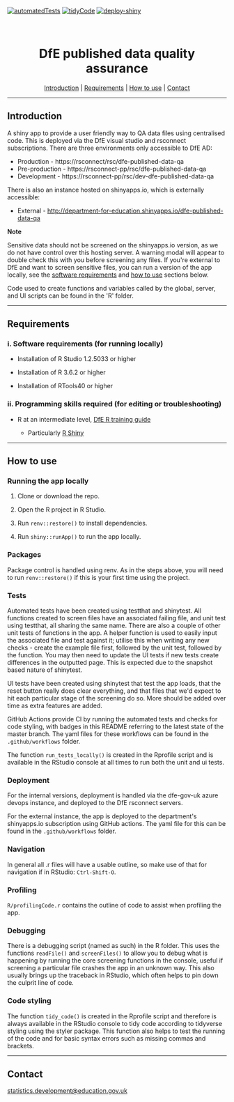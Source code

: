 [![automatedTests](https://github.com/dfe-analytical-services/dfe-published-data-qa/actions/workflows/automatedTests.yaml/badge.svg?branch=master)](https://github.com/dfe-analytical-services/dfe-published-data-qa/actions/workflows/automatedTests.yaml)
[![tidyCode](https://github.com/dfe-analytical-services/dfe-published-data-qa/actions/workflows/tidyCode.yaml/badge.svg?branch=master)](https://github.com/dfe-analytical-services/dfe-published-data-qa/actions/workflows/tidyCode.yaml)
[![deploy-shiny](https://github.com/dfe-analytical-services/dfe-published-data-qa/actions/workflows/shinyappsDeploy.yaml/badge.svg?branch=master)](https://github.com/dfe-analytical-services/dfe-published-data-qa/actions/workflows/shinyappsDeploy.yaml)

<h1 align="center">
  <br>
  DfE published data quality assurance 
  <br>
</h1>

<p align="center">
  <a href="#introduction">Introduction</a> |
  <a href="#requirements">Requirements</a> |
  <a href="#how-to-use">How to use</a> |
  <a href="#contact">Contact</a>
</p>

---

## Introduction 

A shiny app to provide a user friendly way to QA data files using centralised code. This is deployed via the DfE visual studio and rsconnect subscriptions. There are three environments only accessible to DfE AD:

- Production - https://rsconnect/rsc/dfe-published-data-qa
- Pre-production - https://rsconnect-pp/rsc/dfe-published-data-qa
- Development - https://rsconnect-pp/rsc/dev-dfe-published-data-qa

There is also an instance hosted on shinyapps.io, which is externally accessible:

- External - http://department-for-education.shinyapps.io/dfe-published-data-qa

**Note**

Sensitive data should not be screened on the shinyapps.io version, as we do not have control over this hosting server. A warning modal will appear to double check this with you before screening any files. If you're external to DfE and want to screen sensitive files, you can run a version of the app locally, see the [software requirements](#requirements) and [how to use](#how-to-use) sections below.

Code used to create functions and variables called by the global, server, and UI scripts can be found in the 'R' folder.

---

## Requirements


### i. Software requirements (for running locally)

- Installation of R Studio 1.2.5033 or higher

- Installation of R 3.6.2 or higher

- Installation of RTools40 or higher

### ii. Programming skills required (for editing or troubleshooting)

- R at an intermediate level, [DfE R training guide](https://dfe-analytical-services.github.io/r-training-course/)

  - Particularly [R Shiny](https://shiny.rstudio.com/)
  
---

## How to use

### Running the app locally

1. Clone or download the repo. 

2. Open the R project in R Studio.

3. Run `renv::restore()` to install dependencies.

4. Run `shiny::runApp()` to run the app locally.

### Packages

Package control is handled using renv. As in the steps above, you will need to run `renv::restore()` if this is your first time using the project.

### Tests

Automated tests have been created using testthat and shinytest. All functions created to screen files have an associated failing file, and unit test using testthat, all sharing the same name. There are also a couple of other unit tests of functions in the app. A helper function is used to easily input the associated file and test against it; utilise this when writing any new checks - create the example file first, followed by the unit test, followed by the function. You may then need to update the UI tests if new tests create differences in the outputted page. This is expected due to the snapshot based nature of shinytest.

UI tests have been created using shinytest that test the app loads, that the reset button really does clear everything, and that files that we'd expect to hit each particular stage of the screening do so. More should be added over time as extra features are added.

GitHub Actions provide CI by running the automated tests and checks for code styling, with badges in this README referring to the latest state of the master branch. The yaml files for these workflows can be found in the `.github/workflows` folder.

The function `run_tests_locally()` is created in the Rprofile script and is available in the RStudio console at all times to run both the unit and ui tests.

### Deployment

For the internal versions, deployment is handled via the dfe-gov-uk azure devops instance, and deployed to the DfE rsconnect servers.

For the external instance, the app is deployed to the department's shinyapps.io subscription using GitHub actions. The yaml file for this can be found in the `.github/workflows` folder.

### Navigation

In general all .r files will have a usable outline, so make use of that for navigation if in RStudio: `Ctrl-Shift-O`.

### Profiling

`R/profilingCode.r` contains the outline of code to assist when profiling the app.

### Debugging

There is a debugging script (named as such) in the R folder. This uses the functions `readFile()` and `screenFiles()` to allow you to debug what is happening by running the core screening functions in the console, useful if screening a particular file crashes the app in an unknown way. This also usually brings up the traceback in RStudio, which often helps to pin down the culprit line of code.

### Code styling

The function `tidy_code()` is created in the Rprofile script and therefore is always available in the RStudio console to tidy code according to tidyverse styling using the styler package. This function also helps to test the running of the code and for basic syntax errors such as missing commas and brackets.

---

## Contact


statistics.development@education.gov.uk
